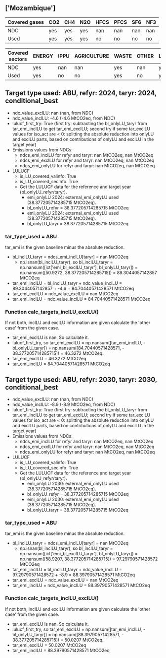 ## ['Mozambique']



| Covered gases | CO2 | CH4 | N2O | HFCS | PFCS | SF6 | NF3 |
| ---- | ---- | ---- | ---- | ---- | ---- | ---- | ----  |
| NDC | yes | yes | yes | nan | nan | nan | nan |
| Used | yes | yes | yes | no | no | no | no |

| Covered sectors | ENERGY | IPPU | AGRICULTURE | WASTE | OTHER | LULUCF |
| ---- | ---- | ---- | ---- | ---- | ---- | ----  |
| NDC | yes | nan | nan | yes | nan | yes |
| Used | yes | no | no | yes | no | yes |



## Target type used: ABU, refyr: 2024, taryr: 2024, conditional_best
- ndc_value_exclLU: nan (nan, from NDC)
- ndc_value_inclLU: -4.6 (-4.6 MtCO2eq, from NDC)
- lulucf_first_try: True
(first try: subtracting the bl_onlyLU_taryr from tar_emi_inclLU to get tar_emi_exclLU;
second try if some tar_exclLU values for iso_act are < 0: splitting the absolute reduction into onlyLU and exclLU parts, based on contributions of onlyLU and exclLU in the target year)
- Emissions values from NDCs:
  - ndcs_emi_inclLU for refyr and taryr: nan MtCO2eq, nan MtCO2eq
  - ndcs_emi_exclLU for refyr and taryr: nan MtCO2eq, nan MtCO2eq
  - ndcs_emi_onlyLU for refyr and taryr: nan MtCO2eq, nan MtCO2eq
- LULUCF
  - is_LU_covered_valinfo: True
  - is_LU_covered_secinfo: True
  - Get the LULUCF data for the reference and target year (bl_onlyLU_refyr/taryr).
    - emi_onlyLU 2024: external_emi_onlyLU used (38.377205714285715 MtCO2eq).
    - bl_onlyLU_refyr = 38.377205714285715 MtCO2eq
    - emi_onlyLU 2024: external_emi_onlyLU used (38.377205714285715 MtCO2eq).
    - bl_onlyLU_taryr = 38.377205714285715 MtCO2eq
### tar_type_used = ABU
tar_emi is the given baseline minus the absolute reduction.
- bl_inclLU_taryr = ndcs_emi_inclLU[taryr] = nan MtCO2eq
  - np.isnan(bl_inclLU_taryr), so bl_inclLU_taryr = np.nansum([ict['emi_bl_exclLU_taryr'], bl_onlyLU_taryr]) = np.nansum([50.9272, 38.377205714285715]) = 89.3044057142857 MtCO2eq
- tar_emi_inclLU = bl_inclLU_taryr + ndc_value_inclLU = 89.3044057142857 + -4.6 = 84.70440571428571 MtCO2eq
- tar_emi_exclLU = ndc_value_exclLU = nan MtCO2eq
- tar_emi_inclLU = ndc_value_inclLU = 84.70440571428571 MtCO2eq
### Function calc_targets_inclLU_exclLU()
If not both, inclLU and exclLU information are given calculate the 'other case' from the given case.
- tar_emi_exclLU is nan. So calculate it.
- lulucf_first_try, so tar_emi_exclLU = np.nansum([tar_emi_inclLU, -bl_onlyLU_taryr]) = np.nansum([84.70440571428571, - 38.377205714285715]) = 46.3272 MtCO2eq.
- tar_emi_exclLU = 46.3272 MtCO2eq
- tar_emi_inclLU = 84.70440571428571 MtCO2eq



## Target type used: ABU, refyr: 2030, taryr: 2030, conditional_best
- ndc_value_exclLU: nan (nan, from NDC)
- ndc_value_inclLU: -8.9 (-8.9 MtCO2eq, from NDC)
- lulucf_first_try: True
(first try: subtracting the bl_onlyLU_taryr from tar_emi_inclLU to get tar_emi_exclLU;
second try if some tar_exclLU values for iso_act are < 0: splitting the absolute reduction into onlyLU and exclLU parts, based on contributions of onlyLU and exclLU in the target year)
- Emissions values from NDCs:
  - ndcs_emi_inclLU for refyr and taryr: nan MtCO2eq, nan MtCO2eq
  - ndcs_emi_exclLU for refyr and taryr: nan MtCO2eq, nan MtCO2eq
  - ndcs_emi_onlyLU for refyr and taryr: nan MtCO2eq, nan MtCO2eq
- LULUCF
  - is_LU_covered_valinfo: True
  - is_LU_covered_secinfo: True
  - Get the LULUCF data for the reference and target year (bl_onlyLU_refyr/taryr).
    - emi_onlyLU 2030: external_emi_onlyLU used (38.377205714285715 MtCO2eq).
    - bl_onlyLU_refyr = 38.377205714285715 MtCO2eq
    - emi_onlyLU 2030: external_emi_onlyLU used (38.377205714285715 MtCO2eq).
    - bl_onlyLU_taryr = 38.377205714285715 MtCO2eq
### tar_type_used = ABU
tar_emi is the given baseline minus the absolute reduction.
- bl_inclLU_taryr = ndcs_emi_inclLU[taryr] = nan MtCO2eq
  - np.isnan(bl_inclLU_taryr), so bl_inclLU_taryr = np.nansum([ict['emi_bl_exclLU_taryr'], bl_onlyLU_taryr]) = np.nansum([58.9207, 38.377205714285715]) = 97.29790571428572 MtCO2eq
- tar_emi_inclLU = bl_inclLU_taryr + ndc_value_inclLU = 97.29790571428572 + -8.9 = 88.39790571428571 MtCO2eq
- tar_emi_exclLU = ndc_value_exclLU = nan MtCO2eq
- tar_emi_inclLU = ndc_value_inclLU = 88.39790571428571 MtCO2eq
### Function calc_targets_inclLU_exclLU()
If not both, inclLU and exclLU information are given calculate the 'other case' from the given case.
- tar_emi_exclLU is nan. So calculate it.
- lulucf_first_try, so tar_emi_exclLU = np.nansum([tar_emi_inclLU, -bl_onlyLU_taryr]) = np.nansum([88.39790571428571, - 38.377205714285715]) = 50.0207 MtCO2eq.
- tar_emi_exclLU = 50.0207 MtCO2eq
- tar_emi_inclLU = 88.39790571428571 MtCO2eq